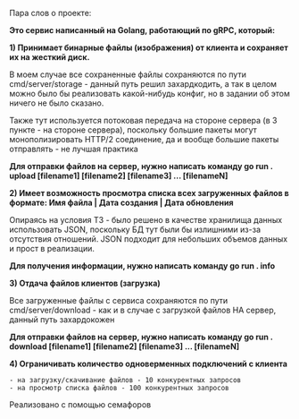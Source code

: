 Пара слов о проекте:

**Это сервис написанный на Golang, работающий по gRPC, который:**

**1) Принимает бинарные файлы (изображения) от клиента  и сохраняет их на жесткий диск.**

В моем случае все сохраненные файлы сохраняются по пути cmd/server/storage - данный путь решил захардкодить, а так в целом можно было бы реализовать какой-нибудь конфиг, но в задании об этом ничего не было сказано. 

Также тут используется потоковая передача на стороне сервера (в 3 пункте - на стороне сервера), поскольку большие пакеты могут монополизировать HTTP/2 соединение, да и вообще большие пакеты отправлять - не лучшая практика

**Для отправки файлов на сервер, нужно написать команду go run . upload [filename1] [filename2] [filename3] ... [filenameN]**

**2) Имеет возможность просмотра списка всех загруженных файлов в формате: Имя файла | Дата создания | Дата обновления**

Опираясь на условия ТЗ - было решено в качестве хранилища данных использовать JSON, поскольку БД тут были бы излишними из-за отсутствия отношений. JSON подходит для небольших объемов данных и прост в реализации.

**Для получения информации, нужно написать команду go run . info**

**3) Отдача файлов клиентов (загрузка)**

Все загруженные файлы с сервиса сохраняются по пути cmd/server/download - как и в случае с загрузкой файлов НА сервер, данный путь захардокожен

**Для отправки файлов на сервер, нужно написать команду go run . download [filename1] [filename2] [filename3] ... [filenameN]**

**4) Ограничивать количество одноверменных подключений с клиента**

    - на загрузку/скачивание файлов - 10 конкурентных запросов
    - на просмотр списка файлов - 100 конкурентных запросов
Реализовано с помощью семафоров